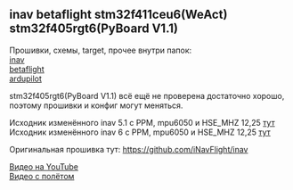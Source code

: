 ## inav betaflight stm32f411ceu6(WeAct) stm32f405rgt6(PyBoard V1.1)

Прошивки, схемы, target, прочее внутри папок:  
[inav](./inav)  
[betaflight](./betaflight)  
[ardupilot](./ardupilot)  

stm32f405rgt6(PyBoard V1.1) всё ещё не проверена достаточно хорошо, поэтому прошивки и конфиг могут меняться.

Исходник изменённого inav 5.1 c PPM, mpu6050 и HSE_MHZ 12,25 [тут](./inav/Прошивки/Исходники%20inav-5.1.0-PPM-HSE_12_25/inav-5.1.0-PPM-HSE_12_25)  
Исходник изменённого inav 6 c PPM, mpu6050 и HSE_MHZ 12,25 [тут](https://github.com/p-fpv/inav/releases)

Оригинальная прошивка тут: https://github.com/iNavFlight/inav 

 [Видео на YouTube](https://www.youtube.com/watch?v=FQCMZjob1gc)  
 [Видео с полётом](https://youtu.be/ueY3cfLiaxc)
 
